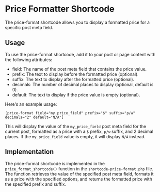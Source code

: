# Price Formatter Shortcode

The price-format shortcode allows you to display a formatted price for a specific post meta field.

## Usage

To use the price-format shortcode, add it to your post or page content with the following attributes:

- field: The name of the post meta field that contains the price value.
- prefix: The text to display before the formatted price (optional).
- suffix: The text to display after the formatted price (optional).
- decimals: The number of decimal places to display (optional, default is 0).
- default: The text to display if the price value is empty (optional).

Here's an example usage:

```
[price-format field="my_price_field" prefix="$" suffix="p/w" decimals="2" default="N/A"]
```


This will display the value of the `my_price_field` post meta field for the current post, formatted as a price with a `$` prefix, `p/w` suffix, and 2 decimal places. If the `my_price_field` value is empty, it will display `N/A` instead.

## Implementation

The price-format shortcode is implemented in the `price_format_shortcode()` function in the `shortcode-price-format.php` file. The function retrieves the value of the specified post meta field, formats it as a price with the specified options, and returns the formatted price with the specified prefix and suffix.